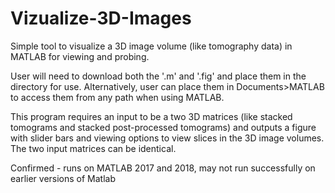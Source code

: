 # Vizualize-3D-Images
Simple tool to visualize a 3D image volume (like tomography data) in MATLAB for viewing and probing.

User will need to download both the '.m' and '.fig' and place them in the directory for use. Alternatively, user can place them in Documents>MATLAB to access them from any path when using MATLAB.

This program requires an input to be a two 3D matrices (like stacked tomograms and stacked post-processed tomograms) and outputs a figure with slider bars and viewing options to view slices in the 3D image volumes. The two input matrices can be identical.

Confirmed - runs on MATLAB 2017 and 2018, may not run successfully on earlier versions of Matlab
